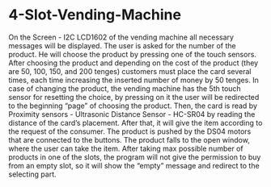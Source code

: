 # 4-Slot-Vending-Machine
On the Screen - I2C LCD1602 of the vending machine all necessary messages will be displayed. The user is asked for the number of the product. He will choose the product by pressing one of the touch sensors. After choosing the product and depending on the cost of the product (they are 50, 100, 150, and 200 tenges) customers must place the card several times, each time increasing the inserted number of money by 50 tenges. In case of changing the product, the vending machine has the 5th touch sensor for resetting the choice, by pressing on it the user will be redirected to the beginning “page” of choosing the product. Then, the card is read by Proximity sensors - Ultrasonic Distance Sensor - HC-SR04 by reading the distance of the card’s  placement. After that, it will give the item according to the request of the consumer. The product is pushed by the DS04 motors that are connected to the buttons. The product falls to the open window, where the user can take the item. After taking max possible number of products in one of the slots, the program will not give the permission to buy from an empty slot, so it will show the “empty” message and redirect to the selecting part. 
